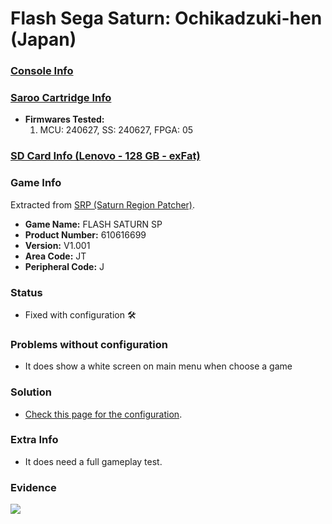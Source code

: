 # Flash Sega Saturn: Ochikadzuki-hen (Japan)

### [Console Info](../../../../Info/Consoles/VA13/README.md)

### [Saroo Cartridge Info](../../../../Info/Cartridges/RetroGameParadiseStore/1.32F/README.md)

- <b>Firmwares Tested:</b>
  1. MCU: 240627, SS: 240627, FPGA: 05

### [SD Card Info (Lenovo - 128 GB - exFat)](../../../../Info/SdCards/Lenovo/128GB/exfat/README.md)

### Game Info

Extracted from [SRP (Saturn Region Patcher)](https://segaxtreme.net/resources/saturn-region-patcher.81/download).

- <b>Game Name:</b> FLASH SATURN SP
- <b>Product Number:</b> 610616699
- <b>Version:</b> V1.001
- <b>Area Code:</b> JT
- <b>Peripheral Code:</b> J

### Status

- Fixed with configuration :hammer_and_wrench:

### Problems without configuration

- It does show a white screen on main menu when choose a game

### Solution

- [Check this page for the configuration](https://github.com/williamdsw/saroo-configuration-list/blob/master/J/610616699/FLASH_SATURN_SP/README.md).

### Extra Info

- It does need a full gameplay test.

### Evidence

[![](https://img.youtube.com/vi/xWpbi6N41E4/0.jpg)](https://www.youtube.com/watch?v=xWpbi6N41E4)
